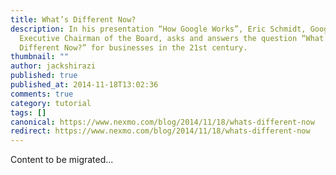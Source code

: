 ```yaml
---
title: What’s Different Now?
description: In his presentation “How Google Works”, Eric Schmidt, Google’s
  Executive Chairman of the Board, asks and answers the question “What’s
  Different Now?” for businesses in the 21st century.
thumbnail: ""
author: jackshirazi
published: true
published_at: 2014-11-18T13:02:36
comments: true
category: tutorial
tags: []
canonical: https://www.nexmo.com/blog/2014/11/18/whats-different-now
redirect: https://www.nexmo.com/blog/2014/11/18/whats-different-now
---
```

Content to be migrated...
